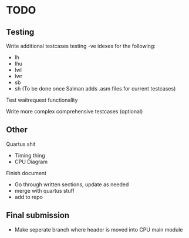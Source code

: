 TODO
====

Testing
-------
Write additional testcases testing -ve idexes for the following:
- lh
- lhu
- lwl
- lwr
- sb
- sh
(To be done once Salman adds .asm files for current testcases)

Test waitrequest functionality

Write more complex comprehensive testcases (optional)

Other
-----
Quartus shit
- Timing thing
- CPU Diagram

Finish document
- Go through written sections, update as needed
- merge with quartus stuff
- add to repo

Final submission
----------------
- Make seperate branch where header is moved into CPU main     module
